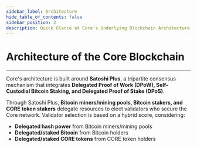 ```yaml
---
sidebar_label: Architecture
hide_table_of_contents: false
sidebar_position: 2
description: Quick Glance at Core's Underlying Blockchain Architecture
---
```


# Architecture of the Core Blockchain

---

Core's architecture is built around **Satoshi Plus**, a tripartite consensus mechanism that integrates **Delegated Proof of Work (DPoW), Self-Custodial Bitcoin Staking, and Delegated Proof of Stake (DPoS)**.

Through Satoshi Plus, **Bitcoin miners/mining pools, Bitcoin stakers, and CORE token stakers** delegate resources to elect validators who secure the Core network. Validator selection is based on a hybrid score, considering:

- **Delegated hash power** from Bitcoin miners/mining pools
- **Delegated/staked Bitcoin** from Bitcoin holders
- **Delegated/staked CORE tokens** from CORE token holders
